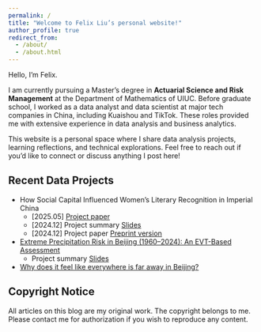 ```yaml
---
permalink: /
title: "Welcome to Felix Liu’s personal website!"
author_profile: true
redirect_from: 
  - /about/
  - /about.html
---
```


Hello, I’m Felix.

I am currently pursuing a Master’s degree in **Actuarial Science and Risk Management** at the Department of Mathematics of UIUC. Before graduate school, I worked as a data analyst and data scientist at major tech companies in China, including Kuaishou and TikTok. These roles provided me with extensive experience in data analysis and business analytics.

This website is a personal space where I share data analysis projects, learning reflections, and technical explorations. Feel free to reach out if you’d like to connect or discuss anything I post here!

## Recent Data Projects

- How Social Capital Influenced Women’s Literary Recognition in Imperial China
  - [2025.05] [Project paper](/portfolio/2025-05-04-literature.html)
  - [2024.12] Project summary [Slides](http://dx.doi.org/10.2139/ssrn.5126209)
  - [2024.12] Project paper [Preprint version](http://dx.doi.org/10.2139/ssrn.5072945)
- [Extreme Precipitation Risk in Beijing (1960–2024): An EVT-Based Assessment](/portfolio/2025-05-01-climate.html)
  - Project summary [Slides](https://docs.google.com/presentation/d/1ycfQBVjlIzTE_0mT8Y5lUUNIm3GWILAnQglmU-RvkI4/edit?usp=sharing)
- [Why does it feel like everywhere is far away in Beijing?](/portfolio/2023-08-29-beijing/)

## Copyright Notice

All articles on this blog are my original work. The copyright belongs to me. Please contact me for authorization if you wish to reproduce any content.
